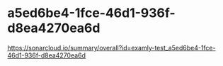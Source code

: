 # a5ed6be4-1fce-46d1-936f-d8ea4270ea6d
https://sonarcloud.io/summary/overall?id=examly-test_a5ed6be4-1fce-46d1-936f-d8ea4270ea6d
